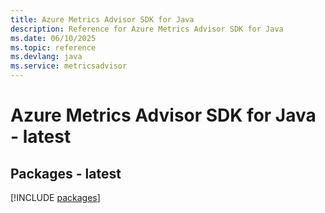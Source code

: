 ```yaml
---
title: Azure Metrics Advisor SDK for Java
description: Reference for Azure Metrics Advisor SDK for Java
ms.date: 06/10/2025
ms.topic: reference
ms.devlang: java
ms.service: metricsadvisor
---
```

# Azure Metrics Advisor SDK for Java - latest
## Packages - latest
[!INCLUDE [packages](metrics-advisor-index.md)]